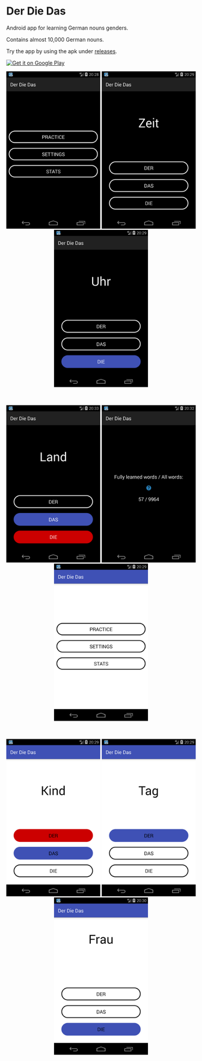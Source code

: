 # Der Die Das

Android app for learning German nouns genders.

Contains almost 10,000 German nouns.

Try the app by using the apk under [releases](https://github.com/digitapex/DerDieDas/releases).

<a href='https://play.google.com/store/apps/details?id=com.spitslide.derdiedas'><img alt='Get it on Google Play' src='https://play.google.com/intl/en_us/badges/images/generic/en_badge_web_generic.png' height='75px'/></a>

<p align="center">
  <img src="/screenshots/Screenshot_01.png" width="250">
  <img src="/screenshots/Screenshot_02.png" width="250">
  <img src="/screenshots/Screenshot_03.png" width="250">
</p>
<br>
<p align="center">
  <img src="/screenshots/Screenshot_04.png" width="250">
  <img src="/screenshots/Screenshot_05.png" width="250">
  <img src="/screenshots/Screenshot_06.png" width="250">
</p>
<br>
<p align="center">
  <img src="/screenshots/Screenshot_07.png" width="250">
  <img src="/screenshots/Screenshot_08.png" width="250">
  <img src="/screenshots/Screenshot_09.png" width="250">
</p>
<br>
